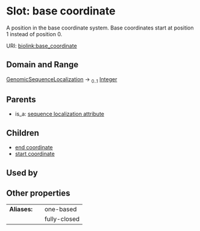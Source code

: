 
# Slot: base coordinate


A position in the base coordinate system.  Base coordinates start at position 1 instead of position 0.

URI: [biolink:base_coordinate](https://w3id.org/biolink/vocab/base_coordinate)


## Domain and Range

[GenomicSequenceLocalization](GenomicSequenceLocalization.md) &#8594;  <sub>0..1</sub> [Integer](types/Integer.md)

## Parents

 *  is_a: [sequence localization attribute](sequence_localization_attribute.md)

## Children

 *  [end coordinate](end_coordinate.md)
 *  [start coordinate](start_coordinate.md)

## Used by


## Other properties

|  |  |  |
| --- | --- | --- |
| **Aliases:** | | one-based |
|  | | fully-closed |

